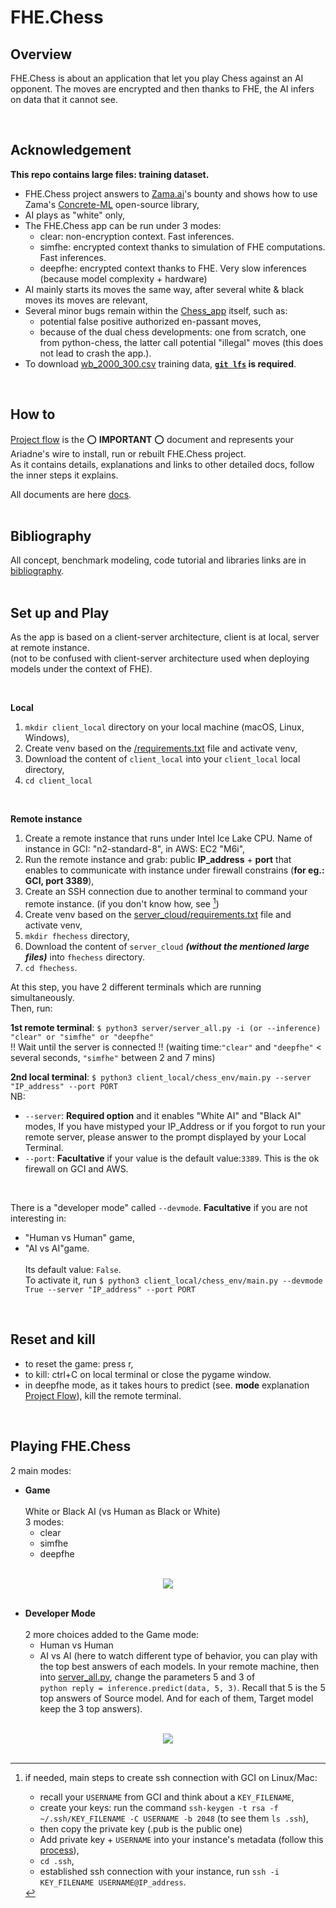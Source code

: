 
# FHE.Chess

## Overview
FHE.Chess is about an application that let you play Chess against an AI opponent. The moves are encrypted and then thanks to FHE, the AI infers on data that it cannot see.

<br>

## Acknowledgement
**This repo contains large files: training dataset.**<br>

-   FHE.Chess project answers to [Zama.ai](https://www.zama.ai)'s bounty and shows how to use Zama's [Concrete-ML](https://docs.zama.ai/concrete-ml/) open-source library,
-   AI plays as "white" only,
-   The FHE.Chess app can be run under 3 modes:
    - clear: non-encryption context. Fast inferences.
    - simfhe: encrypted context thanks to simulation of FHE computations. Fast inferences.
    - deepfhe: encrypted context thanks to FHE. Very slow inferences (because model complexity + hardware)
-   AI mainly starts its moves the same way, after several white & black moves its moves are relevant,
-   Several minor bugs remain within the [Chess_app](docs/Chess_app/Chess_app.md) itself, such as:
    - potential false positive authorized en-passant moves,
    - because of the dual chess developments: one from scratch, one from python-chess, the latter call potential "illegal" moves (this does not lead to crash the app.).
- To download [wb_2000_300.csv](server_cloud/data/wb_2000_300.csv) training data, **[```git lfs```](https://git-lfs.com) is required**.

<br>

## How to
[Project flow](docs/Project_Flow.md) is the :o: **IMPORTANT** :o: document and represents your Ariadne's wire to install, run or rebuilt FHE.Chess project.<br>
As it contains details, explanations and links to other detailed docs, follow the inner steps it explains.
<br>

All documents are here [docs](docs).<br>
<br>

## Bibliography
All concept, benchmark modeling, code tutorial and libraries links are in [bibliography](docs/bibliography.md).<br>
<br>

## Set up and Play
As the app is based on a client-server architecture, client is at local, server at remote instance.<br>
(not to be confused with client-server architecture used when deploying models under the context of FHE).

<br>

**Local**
<br>
1.   ```mkdir client_local``` directory on your local machine (macOS, Linux, Windows),
2.   Create venv based on the [/requirements.txt](requirements.txt) file and activate venv,
3.   Download the content of ```client_local``` into your ```client_local``` local directory,
4.   ```cd client_local```
<br>

**Remote instance**
1.   Create a remote instance that runs under Intel Ice Lake CPU. Name of instance in GCI: "n2-standard-8", in AWS: EC2 "M6i",
2.   Run the remote instance and grab: public **IP_address** + **port** that enables to communicate with instance under firewall constrains (**for eg.: GCI, port 3389**),
3.   Create an SSH connection due to another terminal to command your remote instance. (if you don't know how, see [^1])<br>
4.   Create venv based on the [server_cloud/requirements.txt](server_cloud/requirements.txt) file and activate venv,
5.   ```mkdir fhechess``` directory,
6.   Download the content of ```server_cloud``` **_(without the mentioned large files)_** into ```fhechess``` directory.
7.   ```cd fhechess```.

At this step, you have 2 different terminals which are running simultaneously.<br>
Then, run:
<br>

**1st remote terminal**: ```$ python3 server/server_all.py -i (or --inference) "clear" or "simfhe" or "deepfhe"```<br>
!! Wait until the server is connected !! (waiting time:```"clear"``` and ```"deepfhe"``` < several seconds, ```"simfhe"``` between 2 and 7 mins)<br>

**2nd local terminal**: ```$ python3 client_local/chess_env/main.py --server "IP_address" --port PORT```<br>
NB:
- ```--server```: **Required option** and it enables "White AI" and "Black AI" modes,
If you have mistyped your IP_Address or if you forgot to run your remote server, please answer to the prompt displayed by your Local Terminal.
- ```--port```: **Facultative** if your value is the default value:```3389```. This is the ok firewall on GCI and AWS.
<br>

There is a "developer mode" called ```--devmode```. **Facultative** if you are not interesting in:
- "Human vs Human" game,
- "AI vs AI"game.<br><br>
Its default value: ```False```.<br>
To activate it, run ```$ python3 client_local/chess_env/main.py --devmode True --server "IP_address" --port PORT```
<br>

## Reset and kill
- to reset the game: press r,
- to kill: ctrl+C on local terminal or close the pygame window.
- in deepfhe mode, as it takes hours to predict (see. **mode** explanation [Project Flow](docs/Project_Flow.md)), kill the remote terminal.

<br>

## Playing FHE.Chess

2 main modes:

-   **Game** <br>
    <br>
    White or Black AI (vs Human as Black or White)<br>
    3 modes:
    - clear
    - simfhe
    - deepfhe
<br>
<div align="center"><img src="./images/W_B_AI_menu.png" style="width:'50%'"/></div>
<br>

- **Developer Mode**<br>
    <br>
    2 more choices added to the Game mode:<br>
    - Human vs Human
    - AI vs AI (here to watch different type of behavior, you can play with the top best answers of each models. In your remote machine, then into [server_all.py](server_cloud/server/server_all.py), change the parameters 5 and 3 of <br>```python reply = inference.predict(data, 5, 3)```. Recall that 5 is the 5 top answers of Source model. And for each of them, Target model keep the 3 top answers).

<br>
<div align="center"><img src="./images/Devmode_menu.png" style="width:'50%'"/></div>
<br>

[^1]: if needed, main steps to create ssh connection with GCI on Linux/Mac:
    -  recall your ```USERNAME``` from GCI and think about a ```KEY_FILENAME```,
    -  create your keys: run the command ```ssh-keygen -t rsa -f ~/.ssh/KEY_FILENAME -C USERNAME -b 2048``` (to see them ```ls .ssh```),
    -  then copy the private key (.pub is the public one)
    -  Add private key + ```USERNAME``` into your instance's metadata (follow this [process](https://cloud.google.com/compute/docs/connect/add-ssh-keys?hl=fr#add_ssh_keys_to_instance_metadata)),  
    -  ```cd .ssh```,
    -  established ssh connection with your instance, run ```ssh -i KEY_FILENAME USERNAME@IP_address```.
